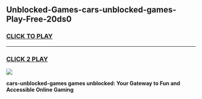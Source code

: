 
## Unblocked-Games-cars-unblocked-games-Play-Free-20ds0
<h3>
<a href="https://premium76.site?title=cars-unblocked-games&ref=18A">CLICK TO PLAY</a></h3>
<hr>

<h3>
<a href="https://premium76.site?title=cars-unblocked-games&ref=18A">CLICK 2 PLAY</a>
  
</h3>

<a href="https://premium76.site?title=cars-unblocked-games&ref=18A"><img src="https://clearcache.store/games.png"></a>


**cars-unblocked-games games unblocked: Your Gateway to Fun and Accessible Online Gaming**

